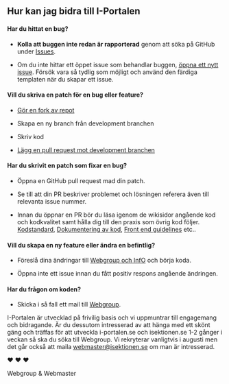 ## Hur kan jag bidra till I-Portalen

#### **Har du hittat en bug?**

* **Kolla att buggen inte redan är rapporterad** genom att söka på GitHub under [Issues](https://github.com/I-sektionen/i-portalen/issues).

* Om du inte hittar ett öppet issue som behandlar buggen, [öppna ett nytt issue](https://github.com/I-sektionen/i-portalen/issues/new). Försök vara så tydlig som möjligt och använd den färdiga templaten när du skapar ett issue.

#### **Vill du skriva en patch för en bug eller feature?**
* [Gör en fork av repot](https://help.github.com/articles/fork-a-repo/)

* Skapa en ny branch från development branchen
 
* Skriv kod

* [Lägg en pull request mot development branchen](https://help.github.com/articles/using-pull-requests/)

#### **Har du skrivit en patch som fixar en bug?**

* Öppna en GitHub pull request mad din patch.

* Se till att din PR beskriver problemet och lösningen referera även till relevanta issue nummer.

* Innan du öppnar en PR bör du läsa igenom de wikisidor angående kod och kodkvalitet samt hålla dig till den praxis som övrig kod följer. [Kodstandard](https://github.com/I-sektionen/i-portalen/wiki/Kodstandard), [Dokumentering av kod](https://github.com/I-sektionen/i-portalen/wiki/Dokumentering-av-kod), [Front end guidelines](https://github.com/I-sektionen/i-portalen/wiki/Front-end-guidelines) etc..

#### **Vill du skapa en ny feature eller ändra en befintlig?**

* Föreslå dina ändringar till [Webgroup och InfO](mailto:webgroup@isektionen.se,info@isektionen.se) och börja koda.

* Öppna inte ett issue innan du fått positiv respons angående ändringen.

#### **Har du frågon om koden?**

* Skicka i så fall ett mail till [Webgroup](mailto:webgroup@isektionen.se).


I-Portalen är utvecklad på frivilig basis och vi uppmuntrar till engagemang och bidragande.
Är du dessutom intresserad av att hänga med ett skönt gäng och träffas för att utveckla i-portalen.se och isektionen.se 1-2 gånger i veckan så ska du söka till Webgroup. Vi rekryterar vanligtvis i augusti men det går också att maila webmaster@isektionen.se om man är intresserad.

:heart: :heart: :heart:

Webgroup & Webmaster